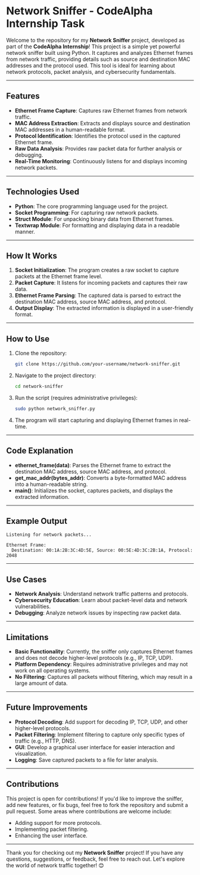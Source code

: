 # Network Sniffer - CodeAlpha Internship Task

Welcome to the repository for my **Network Sniffer** project, developed as part of the **CodeAlpha Internship**! This project is a simple yet powerful network sniffer built using Python. It captures and analyzes Ethernet frames from network traffic, providing details such as source and destination MAC addresses and the protocol used. This tool is ideal for learning about network protocols, packet analysis, and cybersecurity fundamentals.

---

## Features

- **Ethernet Frame Capture**: Captures raw Ethernet frames from network traffic.
- **MAC Address Extraction**: Extracts and displays source and destination MAC addresses in a human-readable format.
- **Protocol Identification**: Identifies the protocol used in the captured Ethernet frame.
- **Raw Data Analysis**: Provides raw packet data for further analysis or debugging.
- **Real-Time Monitoring**: Continuously listens for and displays incoming network packets.

---

## Technologies Used

- **Python**: The core programming language used for the project.
- **Socket Programming**: For capturing raw network packets.
- **Struct Module**: For unpacking binary data from Ethernet frames.
- **Textwrap Module**: For formatting and displaying data in a readable manner.

---

## How It Works

1. **Socket Initialization**: The program creates a raw socket to capture packets at the Ethernet frame level.
2. **Packet Capture**: It listens for incoming packets and captures their raw data.
3. **Ethernet Frame Parsing**: The captured data is parsed to extract the destination MAC address, source MAC address, and protocol.
4. **Output Display**: The extracted information is displayed in a user-friendly format.

---

## How to Use

1. Clone the repository:
   ```bash
   git clone https://github.com/your-username/network-sniffer.git
   ```
2. Navigate to the project directory:
   ```bash
   cd network-sniffer
   ```
3. Run the script (requires administrative privileges):
   ```bash
   sudo python network_sniffer.py
   ```
4. The program will start capturing and displaying Ethernet frames in real-time.

---

## Code Explanation

- **ethernet_frame(data)**: Parses the Ethernet frame to extract the destination MAC address, source MAC address, and protocol.
- **get_mac_addr(bytes_addr)**: Converts a byte-formatted MAC address into a human-readable string.
- **main()**: Initializes the socket, captures packets, and displays the extracted information.

---

## Example Output

```
Listening for network packets...

Ethernet Frame:
  Destination: 00:1A:2B:3C:4D:5E, Source: 00:5E:4D:3C:2B:1A, Protocol: 2048
```

---

## Use Cases

- **Network Analysis**: Understand network traffic patterns and protocols.
- **Cybersecurity Education**: Learn about packet-level data and network vulnerabilities.
- **Debugging**: Analyze network issues by inspecting raw packet data.

---

## Limitations

- **Basic Functionality**: Currently, the sniffer only captures Ethernet frames and does not decode higher-level protocols (e.g., IP, TCP, UDP).
- **Platform Dependency**: Requires administrative privileges and may not work on all operating systems.
- **No Filtering**: Captures all packets without filtering, which may result in a large amount of data.

---

## Future Improvements

- **Protocol Decoding**: Add support for decoding IP, TCP, UDP, and other higher-level protocols.
- **Packet Filtering**: Implement filtering to capture only specific types of traffic (e.g., HTTP, DNS).
- **GUI**: Develop a graphical user interface for easier interaction and visualization.
- **Logging**: Save captured packets to a file for later analysis.

---

## Contributions

This project is open for contributions! If you'd like to improve the sniffer, add new features, or fix bugs, feel free to fork the repository and submit a pull request. Some areas where contributions are welcome include:
- Adding support for more protocols.
- Implementing packet filtering.
- Enhancing the user interface.

---

Thank you for checking out my **Network Sniffer** project! If you have any questions, suggestions, or feedback, feel free to reach out. Let's explore the world of network traffic together! 😊
